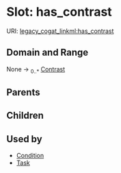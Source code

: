 
# Slot: has_contrast



URI: [legacy_cogat_linkml:has_contrast](https://w3id.org/rwblair/legacy-cogat-linkml/has_contrast)


## Domain and Range

None &#8594;  <sub>0..\*</sub> [Contrast](Contrast.md)

## Parents


## Children


## Used by

 * [Condition](Condition.md)
 * [Task](Task.md)
